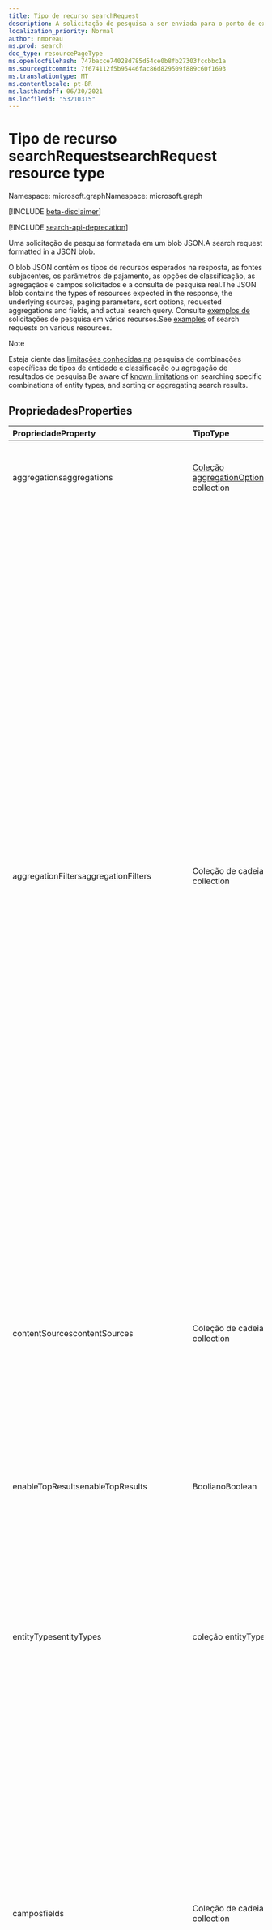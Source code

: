 ```yaml
---
title: Tipo de recurso searchRequest
description: A solicitação de pesquisa a ser enviada para o ponto de extremidade de consulta. Ele contém o tipo de entidades esperada na resposta, as fontes subjacentes, os parâmetros de paging, a solicitação de campos e a consulta de pesquisa real.
localization_priority: Normal
author: nmoreau
ms.prod: search
doc_type: resourcePageType
ms.openlocfilehash: 747bacce74028d785d54ce0b8fb27303fccbbc1a
ms.sourcegitcommit: 7f674112f5b95446fac86d829509f889c60f1693
ms.translationtype: MT
ms.contentlocale: pt-BR
ms.lasthandoff: 06/30/2021
ms.locfileid: "53210315"
---
```

# <a name="searchrequest-resource-type"></a><span data-ttu-id="bdb92-104">Tipo de recurso searchRequest</span><span class="sxs-lookup"><span data-stu-id="bdb92-104">searchRequest resource type</span></span>

<span data-ttu-id="bdb92-105">Namespace: microsoft.graph</span><span class="sxs-lookup"><span data-stu-id="bdb92-105">Namespace: microsoft.graph</span></span>

[!INCLUDE [beta-disclaimer](../../includes/beta-disclaimer.md)]

[!INCLUDE [search-api-deprecation](../../includes/search-api-deprecation.md)]

<span data-ttu-id="bdb92-106">Uma solicitação de pesquisa formatada em um blob JSON.</span><span class="sxs-lookup"><span data-stu-id="bdb92-106">A search request formatted in a JSON blob.</span></span> 

<span data-ttu-id="bdb92-107">O blob JSON contém os tipos de recursos esperados na resposta, as fontes subjacentes, os parâmetros de pajamento, as opções de classificação, as agregaçãos e campos solicitados e a consulta de pesquisa real.</span><span class="sxs-lookup"><span data-stu-id="bdb92-107">The JSON blob contains the types of resources expected in the response, the underlying sources, paging parameters, sort options, requested aggregations and fields, and actual search query.</span></span> <span data-ttu-id="bdb92-108">Consulte [exemplos de](#see-also) solicitações de pesquisa em vários recursos.</span><span class="sxs-lookup"><span data-stu-id="bdb92-108">See [examples](#see-also) of search requests on various resources.</span></span>

> [!NOTE]
> <span data-ttu-id="bdb92-109">Esteja ciente das [limitações conhecidas na](search-api-overview.md#known-limitations) pesquisa de combinações específicas de tipos de entidade e classificação ou agregação de resultados de pesquisa.</span><span class="sxs-lookup"><span data-stu-id="bdb92-109">Be aware of [known limitations](search-api-overview.md#known-limitations) on searching specific combinations of entity types, and sorting or aggregating search results.</span></span>

## <a name="properties"></a><span data-ttu-id="bdb92-110">Propriedades</span><span class="sxs-lookup"><span data-stu-id="bdb92-110">Properties</span></span>

| <span data-ttu-id="bdb92-111">Propriedade</span><span class="sxs-lookup"><span data-stu-id="bdb92-111">Property</span></span>     | <span data-ttu-id="bdb92-112">Tipo</span><span class="sxs-lookup"><span data-stu-id="bdb92-112">Type</span></span>        | <span data-ttu-id="bdb92-113">Descrição</span><span class="sxs-lookup"><span data-stu-id="bdb92-113">Description</span></span>             
|:-------------|:------------|:------------
|<span data-ttu-id="bdb92-114">aggregations</span><span class="sxs-lookup"><span data-stu-id="bdb92-114">aggregations</span></span>|<span data-ttu-id="bdb92-115">[Coleção aggregationOption](aggregationOption.md)</span><span class="sxs-lookup"><span data-stu-id="bdb92-115">[aggregationOption](aggregationOption.md) collection</span></span>|<span data-ttu-id="bdb92-116">Especifica as agregação (também conhecidas como refinadores) a serem retornadas juntamente com os resultados da pesquisa.</span><span class="sxs-lookup"><span data-stu-id="bdb92-116">Specifies aggregations (also known as refiners) to be returned alongside search results.</span></span> <span data-ttu-id="bdb92-117">Opcional.</span><span class="sxs-lookup"><span data-stu-id="bdb92-117">Optional.</span></span>|
|<span data-ttu-id="bdb92-118">aggregationFilters</span><span class="sxs-lookup"><span data-stu-id="bdb92-118">aggregationFilters</span></span>|<span data-ttu-id="bdb92-119">Coleção de cadeias de caracteres</span><span class="sxs-lookup"><span data-stu-id="bdb92-119">String collection</span></span>|<span data-ttu-id="bdb92-120">Contém um ou mais filtros para obter resultados de pesquisa agregados e filtrados para um valor específico de um campo.</span><span class="sxs-lookup"><span data-stu-id="bdb92-120">Contains one or more filters to obtain search results aggregated and filtered to a specific value of a field.</span></span> <span data-ttu-id="bdb92-121">Opcional.</span><span class="sxs-lookup"><span data-stu-id="bdb92-121">Optional.</span></span><br><span data-ttu-id="bdb92-122">Crie esse filtro com base em uma pesquisa anterior que agrega pelo mesmo campo.</span><span class="sxs-lookup"><span data-stu-id="bdb92-122">Build this filter based on a prior search that aggregates by the same field.</span></span> <span data-ttu-id="bdb92-123">Na resposta da pesquisa anterior, identifique o [searchBucket](searchBucket.md) que filtra os resultados para o valor específico do campo, use a cadeia de caracteres em sua propriedade **aggregationFilterToken** e crie uma cadeia de caracteres de filtro de agregação no formato **"{field}: \\ "{aggregationFilterToken} \\ ""**.</span><span class="sxs-lookup"><span data-stu-id="bdb92-123">From the response of the prior search, identify the [searchBucket](searchBucket.md) that filters results to the specific value of the field, use the string in its **aggregationFilterToken** property, and build an aggregation filter string in the format **"{field}:\\"{aggregationFilterToken}\\""**.</span></span> <br><span data-ttu-id="bdb92-124">Se vários valores para o mesmo campo precisarem ser fornecidos, use as cadeias de caracteres em sua propriedade **aggregationFilterToken** e crie uma cadeia de caracteres de filtro de agregação no formato **"{field}:or( \\ "{aggregationFilterToken1} \\ ", \\ "{aggregationFilterToken2} \\ ")"**.</span><span class="sxs-lookup"><span data-stu-id="bdb92-124">If multiple values for the same field need to be provided, use the strings in its **aggregationFilterToken** property and build an aggregation filter string in the format **"{field}:or(\\"{aggregationFilterToken1}\\",\\"{aggregationFilterToken2}\\")"**.</span></span> <br><span data-ttu-id="bdb92-125">Por exemplo, pesquisar e agregar itens de unidade por tipo de arquivo retorna um **searchBucket** para o tipo de `docx` arquivo na resposta.</span><span class="sxs-lookup"><span data-stu-id="bdb92-125">For example, searching and aggregating drive items by file type returns a **searchBucket** for the file type `docx` in the response.</span></span> <span data-ttu-id="bdb92-126">Você pode convenientemente usar **a agregaçãoFilterToken** retornada para este **searchBucket** em uma consulta de pesquisa subsequente e o filtro corresponde aos itens de unidade do tipo `docx` de arquivo.</span><span class="sxs-lookup"><span data-stu-id="bdb92-126">You can conveniently use the **aggregationFilterToken** returned for this **searchBucket** in a subsequent search query and filter matches down to drive items of the `docx` file type.</span></span> <span data-ttu-id="bdb92-127">[O Exemplo 1](/graph/search-concept-aggregation#example-1-request-aggregations-by-string-fields) [e o exemplo 2](/graph/search-concept-aggregation#example-2-apply-an-aggregation-filter-based-on-a-previous-request) mostram as solicitações e respostas reais.</span><span class="sxs-lookup"><span data-stu-id="bdb92-127">[Example 1](/graph/search-concept-aggregation#example-1-request-aggregations-by-string-fields) and [example 2](/graph/search-concept-aggregation#example-2-apply-an-aggregation-filter-based-on-a-previous-request) show the actual requests and responses.</span></span>|
|<span data-ttu-id="bdb92-128">contentSources</span><span class="sxs-lookup"><span data-stu-id="bdb92-128">contentSources</span></span>|<span data-ttu-id="bdb92-129">Coleção de cadeias de caracteres</span><span class="sxs-lookup"><span data-stu-id="bdb92-129">String collection</span></span>|<span data-ttu-id="bdb92-130">Contém a conexão a ser direcionada.</span><span class="sxs-lookup"><span data-stu-id="bdb92-130">Contains the connection to be targeted.</span></span> <br><span data-ttu-id="bdb92-131">Respeita o seguinte formato: `/external/connections/connectionid` onde `connectionid` é a ConnectionId definida na Administração de Conectores.</span><span class="sxs-lookup"><span data-stu-id="bdb92-131">Respects the following format : `/external/connections/connectionid` where `connectionid` is the ConnectionId defined in the Connectors Administration.</span></span> <br> <span data-ttu-id="bdb92-132">Observação: contentSource só é aplicável quando entityType= `externalItem` .</span><span class="sxs-lookup"><span data-stu-id="bdb92-132">Note: contentSource is only applicable when entityType=`externalItem`.</span></span> <span data-ttu-id="bdb92-133">Opcional.</span><span class="sxs-lookup"><span data-stu-id="bdb92-133">Optional.</span></span>|
|<span data-ttu-id="bdb92-134">enableTopResults</span><span class="sxs-lookup"><span data-stu-id="bdb92-134">enableTopResults</span></span>|<span data-ttu-id="bdb92-135">Booliano</span><span class="sxs-lookup"><span data-stu-id="bdb92-135">Boolean</span></span>|<span data-ttu-id="bdb92-136">Isso dispara a classificação híbrida para mensagens: as três primeiras mensagens são as mais relevantes.</span><span class="sxs-lookup"><span data-stu-id="bdb92-136">This triggers hybrid sort for messages: the first 3 messages are the most relevant.</span></span> <span data-ttu-id="bdb92-137">Essa propriedade só é aplicável a entityType= `message` .</span><span class="sxs-lookup"><span data-stu-id="bdb92-137">This property is only applicable to entityType=`message`.</span></span> <span data-ttu-id="bdb92-138">Opcional.</span><span class="sxs-lookup"><span data-stu-id="bdb92-138">Optional.</span></span>|
|<span data-ttu-id="bdb92-139">entityTypes</span><span class="sxs-lookup"><span data-stu-id="bdb92-139">entityTypes</span></span>|<span data-ttu-id="bdb92-140">coleção entityType</span><span class="sxs-lookup"><span data-stu-id="bdb92-140">entityType collection</span></span>| <span data-ttu-id="bdb92-141">Um ou mais tipos de recursos esperados na resposta.</span><span class="sxs-lookup"><span data-stu-id="bdb92-141">One or more types of resources expected in the response.</span></span> <span data-ttu-id="bdb92-142">Os valores possíveis são: `list`, `site`, `listItem`, `message`, `event`, `drive`, `driveItem`, `externalItem`.</span><span class="sxs-lookup"><span data-stu-id="bdb92-142">Possible values are: `list`, `site`, `listItem`, `message`, `event`, `drive`, `driveItem`, `externalItem`.</span></span> <span data-ttu-id="bdb92-143">Consulte [limitações conhecidas](search-api-overview.md#known-limitations) para essas combinações de dois ou mais tipos de entidade com suporte na mesma solicitação de pesquisa.</span><span class="sxs-lookup"><span data-stu-id="bdb92-143">See [known limitations](search-api-overview.md#known-limitations) for those combinations of two or more entity types that are supported in the same search request.</span></span> <span data-ttu-id="bdb92-144">Obrigatório.</span><span class="sxs-lookup"><span data-stu-id="bdb92-144">Required.</span></span>|
|<span data-ttu-id="bdb92-145">campos</span><span class="sxs-lookup"><span data-stu-id="bdb92-145">fields</span></span>|<span data-ttu-id="bdb92-146">Coleção de cadeias de caracteres</span><span class="sxs-lookup"><span data-stu-id="bdb92-146">String collection</span></span> |<span data-ttu-id="bdb92-147">Contém os campos a serem retornados para cada objeto de recurso especificado em **entityTypes**, permitindo a personalização dos campos retornados por padrão caso contrário, incluindo campos adicionais, como propriedades gerenciadas personalizadas do SharePoint e OneDrive, ou campos personalizados em **externalItem** do conteúdo que os conectores do Microsoft Graph trazem.</span><span class="sxs-lookup"><span data-stu-id="bdb92-147">Contains the fields to be returned for each resource object specified in **entityTypes**, allowing customization of the fields returned by default otherwise, including additional fields such as custom managed properties from SharePoint and OneDrive, or custom fields in **externalItem** from content that Microsoft Graph connectors bring in.</span></span> <br><span data-ttu-id="bdb92-148">A propriedade fields pode estar usando os [rótulos semânticos](https://docs.microsoft.com/microsoftsearch/configure-connector#step-5-assign-property-labels) aplicados às propriedades.</span><span class="sxs-lookup"><span data-stu-id="bdb92-148">The fields property can be using the [semantic labels](https://docs.microsoft.com/microsoftsearch/configure-connector#step-5-assign-property-labels) applied to properties.</span></span> <span data-ttu-id="bdb92-149">Por exemplo, se uma propriedade for rotulada como título, você poderá recuperá-la usando a seguinte sintaxe : label_title.</span><span class="sxs-lookup"><span data-stu-id="bdb92-149">For example, if a property is label as title, you can retrieve it using the following syntax : label_title.</span></span><br><span data-ttu-id="bdb92-150">Opcional.</span><span class="sxs-lookup"><span data-stu-id="bdb92-150">Optional.</span></span>|
|<span data-ttu-id="bdb92-151">from</span><span class="sxs-lookup"><span data-stu-id="bdb92-151">from</span></span>|<span data-ttu-id="bdb92-152">Int32</span><span class="sxs-lookup"><span data-stu-id="bdb92-152">Int32</span></span>|<span data-ttu-id="bdb92-153">Especifica o deslocamento para os resultados da pesquisa.</span><span class="sxs-lookup"><span data-stu-id="bdb92-153">Specifies the offset for the search results.</span></span> <span data-ttu-id="bdb92-154">Deslocamento 0 retorna o primeiro resultado.</span><span class="sxs-lookup"><span data-stu-id="bdb92-154">Offset 0 returns the very first result.</span></span> <span data-ttu-id="bdb92-155">Opcional.</span><span class="sxs-lookup"><span data-stu-id="bdb92-155">Optional.</span></span>|
|<span data-ttu-id="bdb92-156">consulta</span><span class="sxs-lookup"><span data-stu-id="bdb92-156">query</span></span>|[<span data-ttu-id="bdb92-157">searchQuery</span><span class="sxs-lookup"><span data-stu-id="bdb92-157">searchQuery</span></span>](searchquery.md)|<span data-ttu-id="bdb92-158">Contém os termos de consulta.</span><span class="sxs-lookup"><span data-stu-id="bdb92-158">Contains the query terms.</span></span> <span data-ttu-id="bdb92-159">Obrigatório.</span><span class="sxs-lookup"><span data-stu-id="bdb92-159">Required.</span></span>|
|<span data-ttu-id="bdb92-160">size</span><span class="sxs-lookup"><span data-stu-id="bdb92-160">size</span></span>|<span data-ttu-id="bdb92-161">Int32</span><span class="sxs-lookup"><span data-stu-id="bdb92-161">Int32</span></span>|<span data-ttu-id="bdb92-162">O tamanho da página a ser recuperada.</span><span class="sxs-lookup"><span data-stu-id="bdb92-162">The size of the page to be retrieved.</span></span> <span data-ttu-id="bdb92-163">Opcional.</span><span class="sxs-lookup"><span data-stu-id="bdb92-163">Optional.</span></span>|
|<span data-ttu-id="bdb92-164">sortProperties</span><span class="sxs-lookup"><span data-stu-id="bdb92-164">sortProperties</span></span>|<span data-ttu-id="bdb92-165">[Coleção sortProperty](sortProperty.md)</span><span class="sxs-lookup"><span data-stu-id="bdb92-165">[sortProperty](sortProperty.md) collection</span></span>|<span data-ttu-id="bdb92-166">Contém a coleção ordenada de campos e direção para classificar resultados.</span><span class="sxs-lookup"><span data-stu-id="bdb92-166">Contains the ordered collection of fields and direction to sort results.</span></span> <span data-ttu-id="bdb92-167">Pode haver no máximo 5 propriedades de classificação na coleção.</span><span class="sxs-lookup"><span data-stu-id="bdb92-167">There can be at most 5 sort properties in the collection.</span></span> <span data-ttu-id="bdb92-168">Opcional.</span><span class="sxs-lookup"><span data-stu-id="bdb92-168">Optional.</span></span>|
|<span data-ttu-id="bdb92-169">stored_fields (preterido)</span><span class="sxs-lookup"><span data-stu-id="bdb92-169">stored_fields (deprecated)</span></span>|<span data-ttu-id="bdb92-170">Coleção de cadeias de caracteres</span><span class="sxs-lookup"><span data-stu-id="bdb92-170">String collection</span></span> |<span data-ttu-id="bdb92-171">Isso agora é substituído pela **propriedade fields.**</span><span class="sxs-lookup"><span data-stu-id="bdb92-171">This is now replaced by the **fields** property.</span></span> |
|<span data-ttu-id="bdb92-172">resultTemplateOptions</span><span class="sxs-lookup"><span data-stu-id="bdb92-172">resultTemplateOptions</span></span>|<span data-ttu-id="bdb92-173">[coleção resultTemplateOption](resultTemplateOption.md)</span><span class="sxs-lookup"><span data-stu-id="bdb92-173">[resultTemplateOption](resultTemplateOption.md) collection</span></span>|<span data-ttu-id="bdb92-174">Fornece as opções de modelos de resultados de pesquisa para resultados de pesquisa de conectores de renderização.</span><span class="sxs-lookup"><span data-stu-id="bdb92-174">Provides the search result templates options for rendering connectors search results.</span></span>|


## <a name="json-representation"></a><span data-ttu-id="bdb92-175">Representação JSON</span><span class="sxs-lookup"><span data-stu-id="bdb92-175">JSON representation</span></span>

<span data-ttu-id="bdb92-176">Veja a seguir uma representação JSON do recurso.</span><span class="sxs-lookup"><span data-stu-id="bdb92-176">The following is a JSON representation of the resource.</span></span>

<!-- {
  "blockType": "resource",
  "optionalProperties": [

  ],
  "@odata.type": "microsoft.graph.searchRequest",
  "baseType": null
}-->

```json
{
  "entityTypes": ["String"],
  "contentSources": ["String"],
  "query": {"@odata.type": "microsoft.graph.searchQuery"},
  "from": 1024,
  "size": 1024,
  "fields": ["String"],
  "sortProperties": [{"@odata.type": "microsoft.graph.sortProperty"}],
  "aggregations": [{"@odata.type": "microsoft.graph.aggregationOption"}],
  "aggregationFilters": ["String"],
  "enableTopResults": true,
  "resultTemplateOptions": [{"@odata.type": "microsoft.graph.resultTemplateOption"}]  
}
```

## <a name="see-also"></a><span data-ttu-id="bdb92-177">Confira também</span><span class="sxs-lookup"><span data-stu-id="bdb92-177">See also</span></span>
- <span data-ttu-id="bdb92-178">Pesquisar [mensagens de email](/graph/search-concept-messages)</span><span class="sxs-lookup"><span data-stu-id="bdb92-178">Search [mail messages](/graph/search-concept-messages)</span></span>
- <span data-ttu-id="bdb92-179">Eventos [de calendário de pesquisa](/graph/search-concept-events)</span><span class="sxs-lookup"><span data-stu-id="bdb92-179">Search [calendar events](/graph/search-concept-events)</span></span>
- <span data-ttu-id="bdb92-180">Pesquisar conteúdo em SharePoint e OneDrive ([arquivos, listas e sites](/graph/search-concept-files))</span><span class="sxs-lookup"><span data-stu-id="bdb92-180">Search content in SharePoint and OneDrive ([files, lists and sites](/graph/search-concept-files))</span></span>
- <span data-ttu-id="bdb92-181">Pesquisar [tipos personalizados importados usando dados de conectores](/graph/search-concept-custom-types)</span><span class="sxs-lookup"><span data-stu-id="bdb92-181">Search [custom types imported using connectors](/graph/search-concept-custom-types) data</span></span>
- <span data-ttu-id="bdb92-182">[Classificar resultados](/graph/search-concept-sort) da pesquisa</span><span class="sxs-lookup"><span data-stu-id="bdb92-182">[Sort](/graph/search-concept-sort) search results</span></span>
- <span data-ttu-id="bdb92-183">Usar [agregação para](/graph/search-concept-aggregations) refinar resultados de pesquisa</span><span class="sxs-lookup"><span data-stu-id="bdb92-183">Use [aggregations](/graph/search-concept-aggregations) to refine search results</span></span>
- <span data-ttu-id="bdb92-184">Usar [layout de exibição](/graph/search-concept-display-layout.md)</span><span class="sxs-lookup"><span data-stu-id="bdb92-184">Use [display layout](/graph/search-concept-display-layout.md)</span></span>


<!-- uuid: 16cd6b66-4b1a-43a1-adaf-3a886856ed98
2019-02-04 14:57:30 UTC -->
<!-- {
  "type": "#page.annotation",
  "description": "searchRequest resource",
  "keywords": "",
  "section": "documentation",
  "tocPath": ""
}-->


